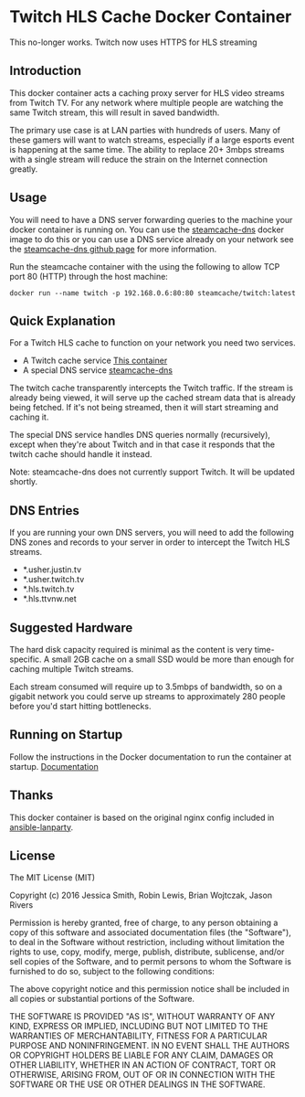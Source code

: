 # Twitch HLS Cache Docker Container

This no-longer works. Twitch now uses HTTPS for HLS streaming

## Introduction

This docker container acts a caching proxy server for HLS video streams from Twitch TV. For any network where multiple people are watching the same Twitch stream, this will result in saved bandwidth.

The primary use case is at LAN parties with hundreds of users. Many of these gamers will want to watch streams, especially if a large esports event is happening at the same time. The ability to replace 20+ 3mbps streams with a single stream will reduce the strain on the Internet connection greatly.

## Usage

You will need to have a DNS server forwarding queries to the machine your docker container is running on. You can use the [steamcache-dns](https://hub.docker.com/r/steamcache/steamcache-dns/) docker image to do this or you can use a DNS service already on your network see the [steamcache-dns github page](https://github.com/steamcache/steamcache-dns) for more information.

Run the steamcache container with the using the following to allow TCP port 80 (HTTP) through the host machine:

```
docker run --name twitch -p 192.168.0.6:80:80 steamcache/twitch:latest
```
## Quick Explanation

For a Twitch HLS cache to function on your network you need two services.

* A Twitch cache service [This container](https://github.com/steamcache/twitch)
* A special DNS service [steamcache-dns](https://github.com/steamcache/steamcache-dns)

The twitch cache transparently intercepts the Twitch traffic. If the stream is already being viewed, it will serve up the cached stream data that is already being fetched. If it's not being streamed, then it will start streaming and caching it.

The special DNS service handles DNS queries normally (recursively), except when they're about Twitch and in that case it responds that the twitch cache should handle it instead.

Note: steamcache-dns does not currently support Twitch. It will be updated shortly.

## DNS Entries

If you are running your own DNS servers, you will need to add the following DNS zones and records to your server in order to intercept the Twitch HLS streams.

* *.usher.justin.tv
* *.usher.twitch.tv
* *.hls.twitch.tv
* *.hls.ttvnw.net

## Suggested Hardware

The hard disk capacity required is minimal as the content is very time-specific. A small 2GB cache on a small SSD would be more than enough for caching multiple Twitch streams.

Each stream consumed will require up to 3.5mbps of bandwidth, so on a gigabit network you could serve up streams to approximately 280 people before you'd start hitting bottlenecks.

## Running on Startup

Follow the instructions in the Docker documentation to run the container at startup.
[Documentation](https://docs.docker.com/articles/host_integration/)

## Thanks

This docker container is based on the original nginx config included in [ansible-lanparty](https://github.com/ti-mo/ansible-lanparty).

## License

The MIT License (MIT)

Copyright (c) 2016 Jessica Smith, Robin Lewis, Brian Wojtczak, Jason Rivers

Permission is hereby granted, free of charge, to any person obtaining a copy
of this software and associated documentation files (the "Software"), to deal
in the Software without restriction, including without limitation the rights
to use, copy, modify, merge, publish, distribute, sublicense, and/or sell
copies of the Software, and to permit persons to whom the Software is
furnished to do so, subject to the following conditions:

The above copyright notice and this permission notice shall be included in
all copies or substantial portions of the Software.

THE SOFTWARE IS PROVIDED "AS IS", WITHOUT WARRANTY OF ANY KIND, EXPRESS OR
IMPLIED, INCLUDING BUT NOT LIMITED TO THE WARRANTIES OF MERCHANTABILITY,
FITNESS FOR A PARTICULAR PURPOSE AND NONINFRINGEMENT. IN NO EVENT SHALL THE
AUTHORS OR COPYRIGHT HOLDERS BE LIABLE FOR ANY CLAIM, DAMAGES OR OTHER
LIABILITY, WHETHER IN AN ACTION OF CONTRACT, TORT OR OTHERWISE, ARISING FROM,
OUT OF OR IN CONNECTION WITH THE SOFTWARE OR THE USE OR OTHER DEALINGS IN
THE SOFTWARE.
